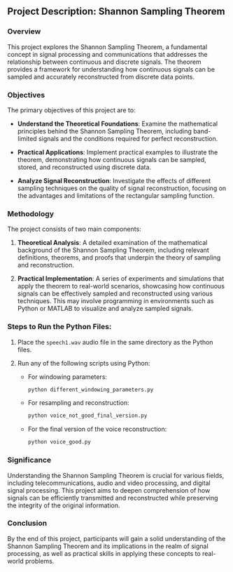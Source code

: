 ## Project Description: Shannon Sampling Theorem

### Overview  

This project explores the Shannon Sampling Theorem, a fundamental concept in signal processing and communications that addresses the relationship between continuous and discrete signals. The theorem provides a framework for understanding how continuous signals can be sampled and accurately reconstructed from discrete data points.

### Objectives  

The primary objectives of this project are to:

- **Understand the Theoretical Foundations**: Examine the mathematical principles behind the Shannon Sampling Theorem, including band-limited signals and the conditions required for perfect reconstruction.

- **Practical Applications**: Implement practical examples to illustrate the theorem, demonstrating how continuous signals can be sampled, stored, and reconstructed using discrete data.

- **Analyze Signal Reconstruction**: Investigate the effects of different sampling techniques on the quality of signal reconstruction, focusing on the advantages and limitations of the rectangular sampling function.

### Methodology  

The project consists of two main components:

1. **Theoretical Analysis**: A detailed examination of the mathematical background of the Shannon Sampling Theorem, including relevant definitions, theorems, and proofs that underpin the theory of sampling and reconstruction.

2. **Practical Implementation**: A series of experiments and simulations that apply the theorem to real-world scenarios, showcasing how continuous signals can be effectively sampled and reconstructed using various techniques. This may involve programming in environments such as Python or MATLAB to visualize and analyze sampled signals.

### Steps to Run the Python Files:

1. Place the `speech1.wav` audio file in the same directory as the Python files.

2. Run any of the following scripts using Python:
   - For windowing parameters: 
     ```bash
     python different_windowing_parameters.py
     ```
   - For resampling and reconstruction: 
     ```bash
     python voice_not_good_final_version.py
     ```
   - For the final version of the voice reconstruction: 
     ```bash
     python voice_good.py
     ```

### Significance  

Understanding the Shannon Sampling Theorem is crucial for various fields, including telecommunications, audio and video processing, and digital signal processing. This project aims to deepen comprehension of how signals can be efficiently transmitted and reconstructed while preserving the integrity of the original information.

### Conclusion  

By the end of this project, participants will gain a solid understanding of the Shannon Sampling Theorem and its implications in the realm of signal processing, as well as practical skills in applying these concepts to real-world problems.
